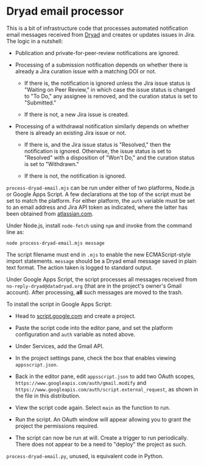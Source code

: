 # Dryad email processor

This is a bit of infrastructure code that processes automated
notification email messages received from
[Dryad](https://datadryad.org) and creates or updates issues in Jira.
The logic in a nutshell:

- Publication and private-for-peer-review notifications are ignored.

- Processing of a submission notification depends on whether there is
  already a Jira curation issue with a matching DOI or not.

  - If there is, the notification is ignored unless the Jira issue
    status is "Waiting on Peer Review," in which case the issue status
    is changed to "To Do," any assignee is removed, and the curation
    status is set to "Submitted."

  - If there is not, a new Jira issue is created.

- Processing of a withdrawal notification similarly depends on whether
  there is already an existing Jira issue or not.

  - If there is, and the Jira issue status is "Resolved," then the
    notification is ignored.  Otherwise, the issue status is set to
    "Resolved" with a disposition of "Won't Do," and the curation
    status is set to "Withdrawn."

  - If there is not, the notification is ignored.

`process-dryad-email.mjs` can be run under either of two platforms,
Node.js or Google Apps Script.  A few declarations at the top of the
script must be set to match the platform.  For either platform, the
`auth` variable must be set to an email address and Jira API token as
indicated, where the latter has been obtained from
[atlassian.com](https://atlassian.com).

Under Node.js, install `node-fetch` using `npm` and invoke from the
command line as:

```
node process-dryad-email.mjs message
```

The script filename must end in `.mjs` to enable the new
ECMAScript-style import statements.  `message` should be a Dryad email
message saved in plain text format.  The action taken is logged to
standard output.

Under Google Apps Script, the script processes all messages received
from `no-reply-dryad@datadryad.org` (that are in the project's owner's
Gmail account).  After processing, **all** such messages are moved to
the trash.

To install the script in Google Apps Script:

- Head to [script.google.com](https://script.google.com) and create a
  project.

- Paste the script code into the editor pane, and set the platform
  configuration and `auth` variable as noted above.

- Under Services, add the Gmail API.

- In the project settings pane, check the box that enables viewing
  `appsscript.json`.

- Back in the editor pane, edit `appsscript.json` to add two OAuth
  scopes, `https://www.googleapis.com/auth/gmail.modify` and
  `https://www.googleapis.com/auth/script.external_request`, as shown
  in the file in this distribution.

- View the script code again.  Select `main` as the function to run.

- Run the script.  An OAuth window will appear allowing you to grant
  the project the permissions required.

- The script can now be run at will.  Create a trigger to run
  periodically.  There does not appear to be a need to "deploy" the
  project as such.

`process-dryad-email.py`, unused, is equivalent code in Python.

